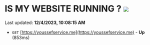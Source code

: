 # IS MY WEBSITE RUNNING ? [![](https://img.shields.io/static/v1?label=Sponsor&message=%E2%9D%A4&logo=GitHub&color=%23fe8e86)](https://github.com/sponsors/<username>)

Last updated: **12/4/2023, 10:08:15 AM**

- `GET` [https://youssefservice.me](https://youssefservice.me) - **Up** (853ms)
